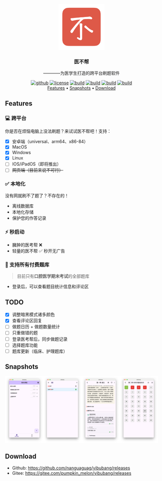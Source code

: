 <p align="center">
  <img width=30% src="assets/icon/icon.png" alt="医不帮 - 为医学生打造的跨平台刷题软件"><br>
  <h3 align="center">医不帮</h3>
  <p align="center">————为医学生打造的跨平台刷题软件</p>
  <div align="center">
    <a href="https://github.com/nanguaguag/yibubang"><img src="https://img.shields.io/badge/platform-flutter-blue.svg" alt="github"></a>
    <a href="https://github.com/nanguaguag/yibubang/LICENSE"><img src="https://img.shields.io/badge/license-MIT-green.svg" alt="license"></a>
    <a href="https://github.com/nanguaguag/yibubang/actions"><img src="https://github.com/nanguaguag/yibubang/actions/workflows/build-macos.yml/badge.svg" alt="build"></a>
    <a href="https://github.com/nanguaguag/yibubang/actions"><img src="https://github.com/nanguaguag/yibubang/actions/workflows/build-windows.yml/badge.svg" alt="build"></a>
    <a href="https://github.com/nanguaguag/yibubang/actions"><img src="https://github.com/nanguaguag/yibubang/actions/workflows/build-android.yml/badge.svg" alt="build"></a>
    <a href="https://github.com/nanguaguag/yibubang/actions"><img src="https://github.com/nanguaguag/yibubang/actions/workflows/build-Linux.yml/badge.svg" alt="build"></a>
  </div>
  <div align="center">
    <a href="#Features">Features</a> •
    <a href="#Snapshots">Snapshots</a> •
    <a href="#hDownload">Download</a>
  </div>
</p>

## Features

### 💻 跨平台

你是否在烦恼电脑上没法刷题？来试试医不帮吧！支持：

- [x] 安卓端（universal、arm64、x86-84）
- [x] MacOS
- [x] Windows
- [x] Linux
- [ ] IOS/iPadOS（即将推出）
- [ ] ~~网页端（目前来说不可行）~~

### ✅ 本地化

没有网就刷不了题了？不存在的！

- 离线数据库
- 本地化存储
- 保护您的作答记录

### ⚡️ 秒启动

- 臃肿的医考帮 ❌
- 轻量的医不帮 ✅ 秒开无广告

### 🚀 支持所有付费题库

> 目前只有**口腔医学期末考试**的全部题库

- 登录后，可以查看题目统计信息和评论区

## TODO

- [x] 调整暗黑模式诸多颜色
- [x] 查看评论区回复
- [ ] 做题日历 + 做题数量统计
- [ ] 只重做错的题
- [ ] 登录医考帮后，同步做题记录
- [ ] 选择题库功能
- [ ] 题库更新（临床、护理题库）

## Snapshots

![](assets/images/app_image.png)

## Download

- Github: https://github.com/nanguaguag/yibubang/releases
- Gitee: https://gitee.com/pumpkin_melon/yibubang/releases
